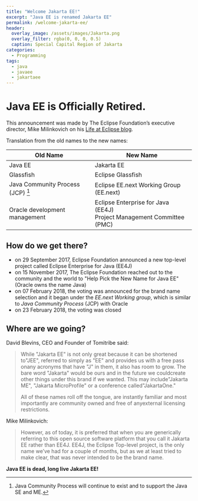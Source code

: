 ```yaml
---
title: "Welcome Jakarta EE!"
excerpt: "Java EE is renamed Jakarta EE"
permalink: /welcome-jakarta-ee/
header:
  overlay_image: /assets/images/Jakarta.png
  overlay_filter: rgba(0, 0, 0, 0.5)
  caption: Special Capital Region of Jakarta
categories:
  - Programming
tags:
  - java
  - javaee
  - jakartaee
---
```


# Java EE is Officially Retired.

This announcement was made by The Eclipse Foundation’s executive director, Mike Milinkovich on his [Life at Eclipse blog](https://mmilinkov.wordpress.com/2018/02/26/and-the-name-is/).

Translation from the old names to the new names:

| Old Name |   New Name |
|----------|-------------|
| Java EE | Jakarta EE |
| Glassfish | Eclipse Glassfish |
| Java Community Process (JCP) [^1] | Eclipse EE.next Working Group (EE.next) |
| Oracle development management | Eclipse Enterprise for Java (EE4J)<br>Project Management Committee (PMC) |

## How do we get there?

 * on 29 September 2017, Eclipse Foundation announced a new top-level project called Eclipse Enterprise for Java (EE4J)
 * on 15 November 2017, The Eclipse Foundation reached out to the community and the world to "Help Pick the New Name for Java EE" (Oracle owns the name Java)
 * on 07 February 2018, the voting was announced for the brand name selection and it began under the _EE.next Working group_, which is similar to _Java Community Process_ (JCP) with Oracle
 * on 23 February 2018, the voting was closed

## Where are we going?

David Blevins, CEO and Founder of Tomitribe said:

> While "Jakarta EE" is not only great because it can be shortened to"JEE", referred to simply as "EE" and provides us with a free pass onany acronyms that have "J" in them, it also has room to grow. The bare word "Jakarta" would be ours and in the future we couldcreate other things under this brand if we wanted. This may include"Jakarta ME", "Jakarta MicroProfile" or a conference called"JakartaOne."
>
> All of these names roll off the tongue, are instantly familiar and most importantly are community owned and free of anyexternal licensing restrictions.

Mike Milinkovich:

> However, as of today, it is preferred that when you are generically referring to this open source software platform that you call it Jakarta EE rather than EE4J. EE4J, the Eclipse Top-level project, is the only name we’ve had for a couple of months, but as we at least tried to make clear, that was never intended to be the brand name.

**Java EE is dead, long live Jakarta EE!**

[^1]: Java Community Process will continue to exist and to support the Java SE and ME.